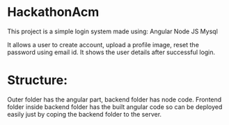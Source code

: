 # HackathonAcm

This project is a simple login system made using:
Angular
Node JS
Mysql

It allows a user to create account, upload a profile image, reset the password using email id. It shows the user details after successful login.

# Structure:
Outer folder has the angular part, backend folder has node code.
Frontend folder inside backend folder has the built angular code so can be deployed easily just by coping the backend folder to the server.
